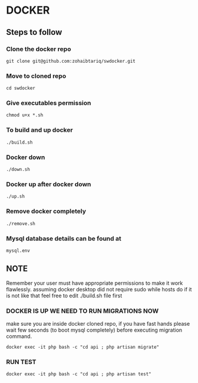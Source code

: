 # DOCKER

## Steps to follow

### Clone the docker repo
```
git clone git@github.com:zohaibtariq/swdocker.git 
```

### Move to cloned repo
```
cd swdocker
```

### Give executables permission
```
chmod u+x *.sh
```

### To build and up docker
```
./build.sh
```

### Docker down
```
./down.sh
```

### Docker up after docker down
```
./up.sh
```

### Remove docker completely
```
./remove.sh
```

### Mysql database details can be found at
```
mysql.env
```

## NOTE

Remember your user must have appropriate permissions to make it work flawlessly.
assuming docker desktop did not require sudo
while hosts do
if it is not like that feel free to edit ./build.sh file first


### DOCKER IS UP WE NEED TO RUN MIGRATIONS NOW

make sure you are inside docker cloned repo, if you have fast hands please wait few seconds (to boot mysql completely) before executing migration command.

```
docker exec -it php bash -c "cd api ; php artisan migrate" 
```

### RUN TEST

```
docker exec -it php bash -c "cd api ; php artisan test" 
```